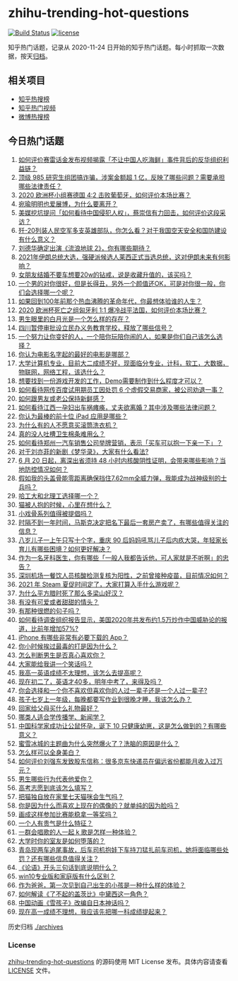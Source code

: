 # zhihu-trending-hot-questions

[![Build Status](https://github.com/justjavac/zhihu-trending-hot-questions/workflows/ci/badge.svg?branch=master)](https://github.com/justjavac/zhihu-trending-hot-questions/actions)
[![license](https://img.shields.io/github/license/justjavac/zhihu-trending-hot-questions)](https://github.com/justjavac/zhihu-trending-hot-questions/blob/master/LICENSE)

知乎热门话题，记录从 2020-11-24 日开始的知乎热门话题。每小时抓取一次数据，按天[归档](./archives)。

## 相关项目

- [知乎热搜榜](https://github.com/justjavac/zhihu-trending-top-search)
- [知乎热门视频](https://github.com/justjavac/zhihu-trending-hot-video)
- [微博热搜榜](https://github.com/justjavac/weibo-trending-hot-search)

## 今日热门话题

<!-- BEGIN -->
<!-- 最后更新时间 Sun Jun 20 2021 08:13:49 GMT+0800 (China Standard Time) -->

1. [如何评价赛雷话金发布视频揭露「不让中国人吃海鲜」事件背后的反华组织利益链？](https://www.zhihu.com/question/465827983)
2. [顶级 985 研究生组团搞诈骗，涉案金额超 1
   亿，反映了哪些问题？需要承担哪些法律责任？](https://www.zhihu.com/question/465557339)
3. [2020 欧洲杯小组赛德国 4:2 击败葡萄牙，如何评价本场比赛？](https://www.zhihu.com/question/466062228)
4. [宛瑜明明也爱展博，为什么要离开？](https://www.zhihu.com/question/443423809)
5. [美媒挖坑提问「如何看待中国侵犯人权」，蔡崇信有力回击，如何评价这段采访？](https://www.zhihu.com/question/465932695)
6. [歼-20列装人民空军多支英雄部队，你怎么看？对于我国空天安全和国防建设有什么意义？](https://www.zhihu.com/question/465781827)
7. [刘德华确定出演《流浪地球 2》，你有哪些期待？](https://www.zhihu.com/question/465932631)
8. [2021年伊朗总统大选，强硬派候选人莱西正式当选总统，这对伊朗未来有何影响？](https://www.zhihu.com/question/465948308)
9. [女朋友结婚不要车想要20w的钻戒，说是收藏升值的，该买吗？](https://www.zhihu.com/question/460481721)
10. [一个男的对你很好，但是长得丑，另外一个颜值还OK，可是对你很一般，你们会选择哪一个呢？](https://www.zhihu.com/question/463039719)
11. [如果回到100年前那个热血沸腾的革命年代，你最想体验谁的人生？](https://www.zhihu.com/question/460118166)
12. [2020 欧洲杯死亡之组匈牙利 1:1
    爆冷战平法国，如何评价本场比赛？](https://www.zhihu.com/question/465967890)
13. [男生眼里的白月光是一个怎么样的存在？](https://www.zhihu.com/question/277228908)
14. [四川暂停审批设立民办义务教育学校，释放了哪些信号？](https://www.zhihu.com/question/465529577)
15. [一个努力让你变好的人，一个陪你玩陪你闹的人，如果是你们自己该怎么选择？](https://www.zhihu.com/question/464726557)
16. [你认为电影名字起的最好的电影是哪部？](https://www.zhihu.com/question/464066501)
17. [大学计算机专业，目前大二成绩不好，现面临分专业，计科，软工，大数据，物联网，网络工程，该选什么？](https://www.zhihu.com/question/461632323)
18. [想要找到一份游戏开发的工作，Demo需要制作到什么程度才可以？](https://www.zhihu.com/question/458749690)
19. [如何看待网传百度试用期员工因处罚 6
    个虚假交易商家，被公司劝退一事？](https://www.zhihu.com/question/465745130)
20. [如何跟男友或老公保持新鲜感？](https://www.zhihu.com/question/323121337)
21. [如何看待江西一孕妇出车祸瘫痪，丈夫欲离婚？其中涉及哪些法律问题？](https://www.zhihu.com/question/465900205)
22. [你认为最棒的前十位 iPad 应用是哪些？](https://www.zhihu.com/question/34453138)
23. [为什么有的人不愿意买滚筒洗衣机？](https://www.zhihu.com/question/393287010)
24. [真的没人吐槽卫生棉条难用么？](https://www.zhihu.com/question/300142490)
25. [如何看待郑州一汽车销售公司举牌营销，表示「买车可以抱一下亲一下」？](https://www.zhihu.com/question/465898157)
26. [对于刘亦菲的新剧《梦华录》，大家有什么看法?](https://www.zhihu.com/question/463716425)
27. [6 月 20 日起，离深出省须持 48
    小时内核酸阴性证明，会带来哪些影响？当地防控情况如何？](https://www.zhihu.com/question/466006647)
28. [假如我的头盖骨能零距离确保挡住7.62mm全威力弹，我能成为战神级别的士兵吗？](https://www.zhihu.com/question/444459120)
29. [哈工大和北理工选择哪一个？](https://www.zhihu.com/question/329076452)
30. [猫被人抱的时候，心里在想什么？](https://www.zhihu.com/question/463390158)
31. [小戏骨系列值得被提倡吗？](https://www.zhihu.com/question/354286546)
32. [时隔不到一年时间，马斯克决定把名下最后一套房产卖了，有哪些值得关注的信息？](https://www.zhihu.com/question/465124442)
33. [八岁儿子一上午只写十个字，重庆 90
    后妈妈吼骂儿子后内疚大哭，年轻家长育儿有哪些困境？如何更好解决？](https://www.zhihu.com/question/465723069)
34. [作为一名牙科医生，你有哪些「一般人我都告诉他，可人家就是不听啊」的忠告？](https://www.zhihu.com/question/56477060)
35. [深圳机场一餐饮人员核酸检测复核为阳性，之前曾接种疫苗，目前情况如何？](https://www.zhihu.com/question/465742318)
36. [2021 年 Steam 夏促时间定了，大家打算入手什么游戏呢？](https://www.zhihu.com/question/456973633)
37. [为什么平方腊时死了那么多梁山好汉？](https://www.zhihu.com/question/459476694)
38. [有没有可爱或者甜甜的情头？](https://www.zhihu.com/question/391413854)
39. [有那种很燃的句子吗？](https://www.zhihu.com/question/457916101)
40. [如何看待调查组织报告显示，美国2020年共发布约1.5万炒作中国威胁论的报道，比前年增加57%?](https://www.zhihu.com/question/465877952)
41. [iPhone 有哪些非常有必要下载的 App？](https://www.zhihu.com/question/28306141)
42. [你小时候挨过最毒的打是因为什么？](https://www.zhihu.com/question/387847644)
43. [怎么判断男生是否真心喜欢你？](https://www.zhihu.com/question/431695365)
44. [大家能给我讲一个笑话吗？](https://www.zhihu.com/question/464776360)
45. [我高一英语成绩不太理想，该怎么去提高呢？](https://www.zhihu.com/question/463008113)
46. [现在初二了，英语才40多，明年中考了，来得及吗？](https://www.zhihu.com/question/463442997)
47. [你会选择和一个你不喜欢但喜欢你的人过一辈子还是一个人过一辈子?](https://www.zhihu.com/question/461105913)
48. [孩子七岁上一年级，每晚都要写作业到很晚才睡，我该怎么办？](https://www.zhihu.com/question/453264257)
49. [回家给父母买什么礼物最好？](https://www.zhihu.com/question/19553791)
50. [哪类人适合学传播学、新闻学？](https://www.zhihu.com/question/358819557)
51. [中国科学家成功让公鼠怀孕，诞下 10
    只健康幼崽，这是怎么做到的？有哪些意义？](https://www.zhihu.com/question/465862552)
52. [蜜雪冰城的主题曲为什么突然爆火了？洗脑的原因是什么？](https://www.zhihu.com/question/464996660)
53. [怎么样可以全身美白？](https://www.zhihu.com/question/24969320)
54. [如何评价刘强东发致股东信称：很多京东快递员在偏远省份都能月收入过万元？](https://www.zhihu.com/question/465738678)
55. [男生哪些行为代表他爱你？](https://www.zhihu.com/question/460665781)
56. [高考志愿到底该怎么填写？](https://www.zhihu.com/question/409122324)
57. [把猫独自放在家里七天猫咪会生气吗？](https://www.zhihu.com/question/297157565)
58. [你是因为什么而喜欢上现在的偶像的？就单纯的因为脸吗？](https://www.zhihu.com/question/457095758)
59. [画成这样参加比赛能稳拿一等奖吗？](https://www.zhihu.com/question/460339045)
60. [一个人有贵气是什么特征？](https://www.zhihu.com/question/61071183)
61. [一群会唱歌的人一起 k 歌是怎样一种体验？](https://www.zhihu.com/question/34563032)
62. [大学时你的室友是如何堕落的？](https://www.zhihu.com/question/351402740)
63. [青岛现两车追尾事故，后车司机抱娃下车持刀猛扎前车司机，她将面临哪些处罚？还有哪些信息值得关注？](https://www.zhihu.com/question/465539331)
64. [《论语》开头三句话到底说明什么？](https://www.zhihu.com/question/458542584)
65. [win10专业版和家庭版有什么区别？](https://www.zhihu.com/question/51633999)
66. [作为爸爸，第一次见到自己出生的小孩是一种什么样的体验？](https://www.zhihu.com/question/352453251)
67. [如何解读《了不起的盖茨比》中黛西这一角色？](https://www.zhihu.com/question/464349748)
68. [中国动画《雪孩子》改编自日本神话吗？](https://www.zhihu.com/question/465234646)
69. [现在高一成绩不理想，我应该先把哪一科成绩提起来？](https://www.zhihu.com/question/460555751)

<!-- END -->

历史归档 [./archives](./archives)

### License

[zhihu-trending-hot-questions](https://github.com/justjavac/zhihu-trending-hot-questions)
的源码使用 MIT License 发布。具体内容请查看 [LICENSE](./LICENSE) 文件。
